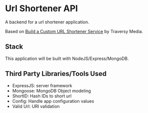 # Url Shortener API

A backend for a url shortener application.

Based on [Build a Custom URL Shortener Service](https://youtu.be/Z57566JBaZQ) by
Traversy Media.

## Stack

This application will be built with NodeJS/Express/MongoDB.

## Third Party Libraries/Tools Used
- ExpressJS: server framework
- Mongoose: MongoDB Object modeling
- ShortID: Hash IDs to short url
- Config: Handle app configuration values
- Valid Url: URI validation

